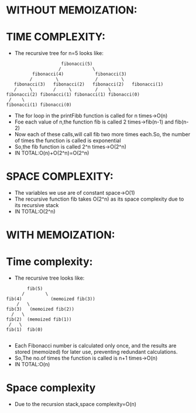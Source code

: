 # WITHOUT MEMOIZATION:

# TIME COMPLEXITY:
- The recursive tree for n=5 looks like:
```
                     fibonacci(5)
                    /            \
          fibonacci(4)            fibonacci(3)
         /         \              /         \
   fibonacci(3)   fibonacci(2)   fibonacci(2)   fibonacci(1)
   /     \        /     \         /    \
fibonacci(2) fibonacci(1) fibonacci(1) fibonacci(0)
 /    \
fibonacci(1) fibonacci(0)
```
- The for loop in the printFibb function is called for n times->O(n)
- Foe each value of n,the function fib is called 2 times->fib(n-1) and fib(n-2)
- Now each of these calls,will call fib two more times each.So, the number of times the function is called is exponential
- So,the fib function is called 2^n times->O(2^n)
- IN TOTAL:O(n)+O(2^n)=O(2^n)

# SPACE COMPLEXITY:
- The variables we use are of constant space->O(1)
- The recursive function fib takes O(2^n) as its space complexity due to its recursive stack
- IN TOTAL:O(2^n)


# WITH MEMOIZATION:

# Time complexity:
- The recursive tree looks like:
``` 
        fib(5)         
      /        \
fib(4)           (memoized fib(3))
    /   \
fib(3)   (memoized fib(2))
  /   \
fib(2)  (memoized fib(1))
 /   \
fib(1)  fib(0)


```
- Each Fibonacci number is calculated only once, and the results are stored (memoized) for later use, preventing redundant calculations.
- So,The no.of times the function is called is n+1 times->O(n)
- IN TOTAL:O(n)

# Space complexity
- Due to the recursion stack,space complexity=O(n)







